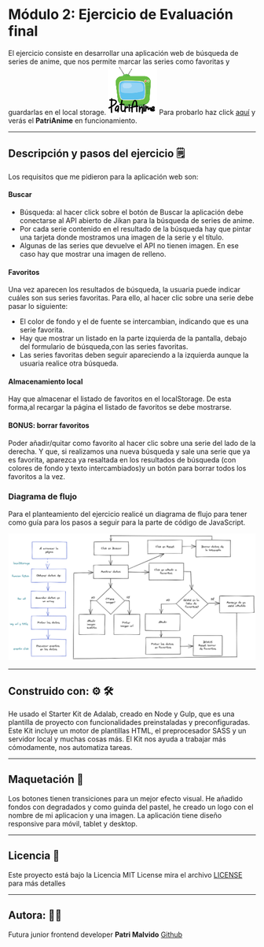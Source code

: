 # Módulo 2: Ejercicio de Evaluación final 

El ejercicio consiste en desarrollar una aplicación web de búsqueda de series de anime, que nos permite marcar las series como favoritas y guardarlas en el local storage.
![imagen](src/images/image_telename.png) Para probarlo haz click  [aquí](http://beta.adalab.es/modulo-2-evaluacion-final-PatriMalvido/) y verás el **PatriAnime** en funcionamiento.  

-------------------------------------------

## Descripción y pasos del ejercicio :spiral_notepad:

Los requisitos que me pidieron para la aplicación web son:
  #### Buscar

 - Búsqueda: al hacer click sobre el botón de Buscar la aplicación debe conectarse al API abierto de Jikan para la búsqueda de series de anime. 
 - Por cada serie contenido en el resultado de la búsqueda hay que pintar una tarjeta donde mostramos una imagen de la serie y el título.
 - Algunas de las series que devuelve el API no tienen imagen. En ese caso hay que mostrar una imagen de relleno.

#### Favoritos

 Una vez aparecen los resultados de búsqueda, la usuaria puede indicar cuáles son sus series favoritas. Para ello, al hacer clic sobre una serie debe pasar lo siguiente:
 - El color de fondo y el de fuente se intercambian, indicando que es una serie favorita.
 - Hay que mostrar un listado en la parte izquierda de la pantalla, debajo del formulario de búsqueda,con las series favoritas.
 - Las series favoritas deben seguir apareciendo a la izquierda aunque la usuaria realice otra búsqueda. 

 #### Almacenamiento local

 Hay que almacenar el listado de favoritos en el localStorage. De esta forma,al recargar la página el listado de favoritos se debe mostrarse.


 #### BONUS: borrar favoritos

Poder añadir/quitar como favorito al hacer clic sobre una serie del lado de la derecha. Y que, si realizamos una nueva búsqueda y sale una serie que ya es favorita, aparezca ya resaltada en los resultados de búsqueda (con colores de fondo y texto intercambiados)y un botón para borrar todos los favoritos a la vez.

### Diagrama de flujo

Para el planteamiento del ejercicio realicé un diagrama de flujo para tener como guía para los pasos a seguir para la parte de código de JavaScript.

![imagen](src/images/DiagramaEvaluacion.png)

----------------------------------------------------
## Construido con: :gear: :hammer_and_wrench:

He usado el Starter Kit de Adalab, creado en Node y Gulp, que es una plantilla de proyecto con funcionalidades preinstaladas y preconfiguradas. 
Este Kit incluye un motor de plantillas HTML, el preprocesador SASS y un servidor local y muchas cosas más. El Kit nos ayuda a trabajar más cómodamente, nos automatiza tareas.

------------------------------------------------------

## Maquetación :art:

Los botones tienen transiciones para un mejor efecto visual. He añadido fondos con degradados y como guinda del pastel, he creado un logo con el nombre de mi aplicacion y una imagen.
La aplicación tiene diseño responsive para móvil, tablet y desktop. 

----------------------------------------------------------------

## Licencia  📄 

Este proyecto está bajo la Licencia MIT License mira el archivo [LICENSE](LICENSE) para más detalles

-------------------------------------------------------
## Autora: :woman_technologist:

Futura junior frontend developer **Patri Malvido** [Github](https://github.com/PatriMalvido)
